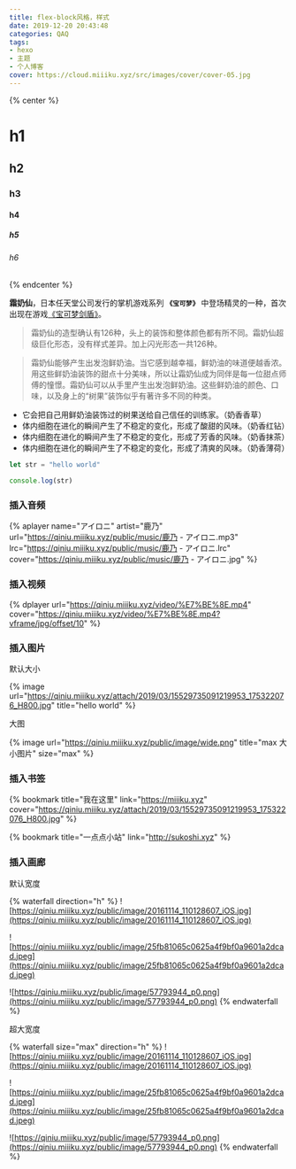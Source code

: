 ```yaml
---
title: flex-block风格，样式
date: 2019-12-20 20:43:48
categories: QAQ
tags:
- hexo
- 主题
- 个人博客
cover: https://cloud.miiiku.xyz/src/images/cover/cover-05.jpg
---
```


{% center %}

# h1

## h2

### h3

#### h4

##### h5

###### h6

{% endcenter %}

**霜奶仙**，日本任天堂公司发行的掌机游戏系列 **`《宝可梦》`** 中登场精灵的一种，首次出现在游戏[《宝可梦剑盾》](https://www.baidu.com/s?wd=%E5%AE%9D%E5%8F%AF%E6%A2%A6%E5%89%91%E7%9B%BE)。

> 霜奶仙的造型确认有126种，头上的装饰和整体颜色都有所不同。霜奶仙超级巨化形态，没有样式差异。加上闪光形态一共126种。

> 霜奶仙能够产生出发泡鲜奶油。当它感到越幸福，鲜奶油的味道便越香浓。用这些鲜奶油装饰的甜点十分美味，所以让霜奶仙成为同伴是每一位甜点师傅的憧憬。霜奶仙可以从手里产生出发泡鲜奶油。这些鲜奶油的颜色、口味，以及身上的“树果”装饰似乎有著许多不同的种类。

* 它会把自己用鲜奶油装饰过的树果送给自己信任的训练家。（奶香香草）
* 体内细胞在进化的瞬间产生了不稳定的变化，形成了酸甜的风味。（奶香红钻）
* 体内细胞在进化的瞬间产生了不稳定的变化，形成了芳香的风味。（奶香抹茶）
* 体内细胞在进化的瞬间产生了不稳定的变化，形成了清爽的风味。（奶香薄荷）

```js
let str = "hello world"

console.log(str)
```

### 插入音频

{% aplayer name="アイロニ" artist="鹿乃" url="https://qiniu.miiiku.xyz/public/music/鹿乃 - アイロニ.mp3" lrc="https://qiniu.miiiku.xyz/public/music/鹿乃 - アイロニ.lrc" cover="https://qiniu.miiiku.xyz/public/music/鹿乃 - アイロニ.jpg" %}

### 插入视频

{% dplayer url="https://qiniu.miiiku.xyz/video/%E7%BE%8E.mp4" cover="https://qiniu.miiiku.xyz/video/%E7%BE%8E.mp4?vframe/jpg/offset/10" %} 

### 插入图片

默认大小

{% image url="https://qiniu.miiiku.xyz/attach/2019/03/15529735091219953_175322076_H800.jpg" title="hello world" %}

大图

{% image url="https://qiniu.miiiku.xyz/public/image/wide.png" title="max 大小图片" size="max" %}


### 插入书签

{% bookmark title="我在这里" link="https://miiiku.xyz" cover="https://qiniu.miiiku.xyz/attach/2019/03/15529735091219953_175322076_H800.jpg" %}

{% bookmark title="一点点小站" link="http://sukoshi.xyz" %}

### 插入画廊

默认宽度

{% waterfall direction="h" %}
![https://qiniu.miiiku.xyz/public/image/20161114_110128607_iOS.jpg](https://qiniu.miiiku.xyz/public/image/20161114_110128607_iOS.jpg)

![https://qiniu.miiiku.xyz/public/image/25fb81065c0625a4f9bf0a9601a2dcad.jpeg](https://qiniu.miiiku.xyz/public/image/25fb81065c0625a4f9bf0a9601a2dcad.jpeg)

![https://qiniu.miiiku.xyz/public/image/57793944_p0.png](https://qiniu.miiiku.xyz/public/image/57793944_p0.png)
{% endwaterfall %}

超大宽度

{% waterfall size="max" direction="h" %}
![https://qiniu.miiiku.xyz/public/image/20161114_110128607_iOS.jpg](https://qiniu.miiiku.xyz/public/image/20161114_110128607_iOS.jpg)

![https://qiniu.miiiku.xyz/public/image/25fb81065c0625a4f9bf0a9601a2dcad.jpeg](https://qiniu.miiiku.xyz/public/image/25fb81065c0625a4f9bf0a9601a2dcad.jpeg)

![https://qiniu.miiiku.xyz/public/image/57793944_p0.png](https://qiniu.miiiku.xyz/public/image/57793944_p0.png)
{% endwaterfall %}